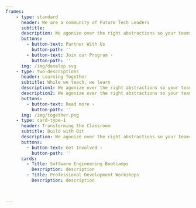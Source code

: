 ```yaml
---
frames: 
    - type: standard
      header: We are a community of Future Tech Leaders
      subtitle: 
      description: We agonize over the right abstractions so your teams don’t need to stitch together disparate systems or spend months integrating payments functionality.
      buttons:
        - button-text: Partner With Us
          button-path: ''
        - button-text: Join our Program ›
          button-path: ''
      img: /img/develop.svg
    - type: two-descriptions
      header: Learning Together
      subtitle: While we teach, we learn
      description1: We agonize over the right abstractions so your teams don’t need to stitch together disparate systems or spend months integrating payments functionality.
      description2: We agonize over the right abstractions so your teams don’t need to stitch together disparate systems or spend months integrating payments functionality.
      buttons:
        - button-text: Read more ›
          button-path: ''
      img: /img/together.png
    - type: card-type-1
      header: Transforming the Classroom
      subtitle: Build with Bit
      description: We agonize over the right abstractions so your teams don’t need to stitch together disparate systems or spend months integrating payments functionality.
      buttons:
        - button-text: Get Involved ›
          button-path: ''
      cards:
        - Title: Software Engineering Bootcamps
          Description: description
        - Title: Professional Development Workshops
          Description: description
          


---
```

